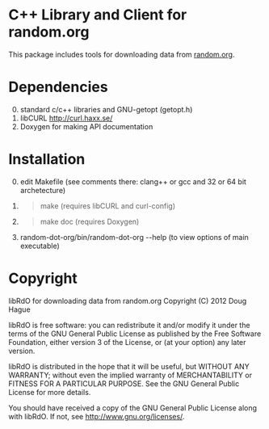 # C++ Library and Client for random.org
This package includes tools for downloading data from [random.org](https://random.org).

# Dependencies
0) standard c/c++ libraries and GNU-getopt (getopt.h)
1) libCURL <http://curl.haxx.se/>
2) Doxygen for making API documentation

# Installation
0) edit Makefile
   (see comments there: clang++ or gcc and 32 or 64 bit archetecture)
1) > make
   (requires libCURL and curl-config)
2) > make doc
   (requires Doxygen)
3) random-dot-org/bin/random-dot-org --help
   (to view options of main executable)

# Copyright
libRdO for downloading data from random.org
Copyright (C) 2012 Doug Hague

libRdO is free software: you can redistribute it and/or modify
it under the terms of the GNU General Public License as published by
the Free Software Foundation, either version 3 of the License, or
(at your option) any later version.

libRdO is distributed in the hope that it will be useful,
but WITHOUT ANY WARRANTY; without even the implied warranty of
MERCHANTABILITY or FITNESS FOR A PARTICULAR PURPOSE.  See the
GNU General Public License for more details.

You should have received a copy of the GNU General Public License
along with libRdO.  If not, see <http://www.gnu.org/licenses/>.
